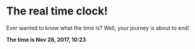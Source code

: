 # The real time clock!

Ever wanted to know what the time is? Well, your journey is about to end!

**The time is Nov 28, 2017, 10:23**